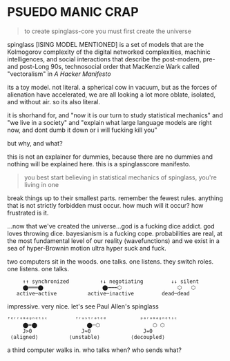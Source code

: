 # PSUEDO MANIC CRAP

> to create spinglass-core you must first create the universe 

spinglass [ISING MODEL MENTIONED] is a set of models that are the Kolmogorov complexity of the digital networked complexities, machinic intelligences, and social interactions that describe the post-modern, pre- and post-Long 90s, technosocial order that MacKenzie Wark called "vectoralism" in *A Hacker Manifesto*

its a toy model. not literal. a spherical cow in vacuum, but as the forces of alienation have accelerated, we are all looking a lot more oblate, isolated, and without air. so its also literal.

it is shorhand for, and "now it is our turn to study statistical mechanics" and "we live in a society" and "explain what large language models are right now, and dont dumb it down or i will fucking kill you"

but why, and what? 

this is not an explainer for dummies, because there are no dummies and nothing will be explained here. this is a spinglasscore manifesto.

> you best start believing in statistical mechanics of spinglass, you're living in one

break things up to their smallest parts. remember the fewest rules. anything that is not strictly forbidden must occur. how much will it occur? how frustrated is it.

...now that we've created the universe...god is a fucking dice addict. god loves throwing dice. bayesianism is a fucking cope. probabilities are real, at the most fundamental level of our reality (wavefunctions) and we exist in a sea of hyper-Brownin motion ultra hyper suck and fuck. 

two computers sit in the woods. one talks. one listens. they switch roles. one listens. one talks. 
```
     ↑↑ synchronized          ↑↓ negotiating         ↓↓ silent
     ⬤═══⬤                   ⬤┅┅┅⬡                  ⬡   ⬡
   active─active          active─inactive         dead─dead
```

impressive. very nice. let's see Paul Allen's spinglass

 ```
ᶠᵉʳʳᵒᵐᵃᵍⁿᵉᵗⁱᶜ         ᶠʳᵘˢᵗʳᵃᵗᵉᵈ           ᵖᵃʳᵃᵐᵃᵍⁿᵉᵗⁱᶜ
      ⬤═⬤                ⬤╌⬡                 ⬡ ⬡
      J>0                J≈0                 J=0
  ⟨aligned⟩          ⟨unstable⟩          ⟨decoupled⟩
```
  

a third computer walks in. who talks when? who sends what?
